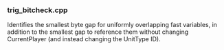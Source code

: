 ### trig_bitcheck.cpp

Identifies the smallest byte gap for uniformly overlapping fast variables, in addition to the smallest gap to reference them without changing CurrentPlayer (and instead changing the UnitType ID).
